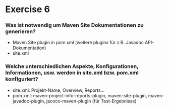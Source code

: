 # Exercise 6

### Was ist notwendig um Maven Site Dokumentationen zu generieren?

- Maven Site plugin in pom.xml (weitere plugins für z.B. Javadoc API-Dokumentation)
- site.xml

### Welche unterschiedlichen Aspekte, Konfigurationen, Informationen, usw. werden in site.xml bzw. pom.xml konfiguriert?

- site.xml: Projekt-Name, Overview, Reports...
- pom.xml: maven-project-info-reports-plugin, maven-site-plugin, maven-javadoc-plugin, jacoco-maven-plugin (für Test-Ergebnisse)
